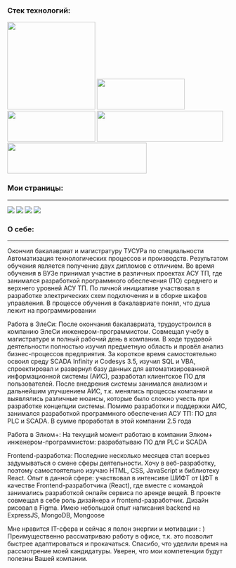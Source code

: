 
### Cтек технологий:
<p>
<img src="https://img.shields.io/badge/HTML-0D1117?style=for-the-badge&logo=HTML5&logoColor=red" width="200"/> <img src="https://img.shields.io/badge/CSS-0D1117?style=for-the-badge&logo=CSS3&logoColor=7473c9" width="200" height="70"/> <img src="https://img.shields.io/badge/SCSS-0D1117?style=for-the-badge&logo=Sass&logoColor=7473c9" width="200" height="70"/> <img src="https://img.shields.io/badge/JavaScript-0D1117?style=for-the-badge&logo=JavaScript&logoColor=orange" width="287" height="70"/> <img src="https://img.shields.io/badge/React-0D1117?style=for-the-badge&logo=React&logoColor=blue" width="317" height="70"/>
</p>

### Мои страницы:
________
[<img src="https://img.icons8.com/fluency/48/000000/apple-mail.png"/>](kairat.kkn@mail.ru)
[<img src="https://img.icons8.com/fluency/48/000000/telegram-app.png"/>](
https://t.me/thenotoriousmma9)
[<img src="https://img.icons8.com/fluency/48/000000/instagram-new.png"/>](https://www.instagram.com/thenotoriousmma9/)
[<img src="https://img.icons8.com/fluency/48/000000/vk-circled.png"/>](https://vk.com/kaldar)

### О себе:
________
Окончил бакалавриат и магистратуру ТУСУРа по специальности Автоматизация технологических процессов и производств. Результатом обучения является получение двух дипломов с отличием.
Во время обучения в ВУЗе принимал участие в различных проектах АСУ ТП, где занимался разработкой программного обеспечения (ПО) среднего и верхнего уровней АСУ ТП. По личной инициативе участвовал в разработке электрических схем подключения и в сборке шкафов управления. В процессе обучения в бакалавриате понял, что душа лежит на программировании

Работа в ЭлеСи:
После окончания бакалавриата, трудоустроился в компанию ЭлеСи инженером-программистом. Совмещал учебу в магистратуре и полный рабочий день в компании. В ходе трудовой деятельности полностью изучил предметную область и провёл анализ бизнес-процессов предприятия. За короткое время самостоятельно освоил среду SCADA Infinity и Codesys 3.5, изучил SQL и VBA, спроектировал и развернул базу данных для автоматизированной информационной системы (АИС), разработал клиентское ПО для пользователей.
После внедрения системы занимался анализом и дальнейшим улучшением АИС, т.к. менялись процессы компании и выявлялись различные нюансы, которые было сложно учесть при разработке концепции системы.
Помимо разработки и поддержки АИС, занимался разработкой программного обеспечения АСУ ТП: ПО для PLC и SCADA. В сумме проработал в этой компании 2.5 года

Работа в Элком+:
На текущий момент работаю в компании Элком+ инженером-программистом: разрабатываю ПО для PLC и SCADA

Frontend-разработка:
Последние несколько месяцев стал всерьез задумываться о смене сферы деятельности. Хочу в веб-разработку, поэтому самостоятельно изучаю HTML, CSS, JavaScript и библиотеку React.
Опыт в данной сфере: участвовал в интенсиве ШИФТ от ЦФТ в качестве Frontend-разработчика (React), где вместе с командой занимались разработкой онлайн сервиса по аренде вещей. В проекте совмещал в себе роль дизайнера и frontend-разработчик. Дизайн рисовал в Figma.
Имею небольшой опыт написания backend на ExpressJS, MongoDB, Mongoose  

Мне нравится IT-сфера и сейчас я полон энергии и мотивации : ) 
Преимущественно рассматриваю работу в офисе, т.к. это позволит быстрее адаптироваться и прокачаться.
Спасибо, что уделили время на рассмотрение моей кандидатуры. Уверен, что мои компетенции будут полезны Вашей компании.
